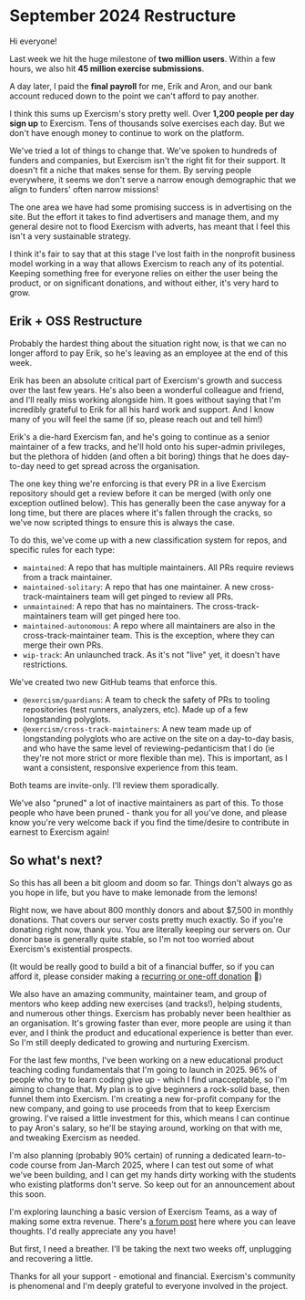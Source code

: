 # September 2024 Restructure

Hi everyone!

Last week we hit the huge milestone of **two million users**. 
Within a few hours, we also hit **45 million exercise submissions**.

A day later, I paid the **final payroll** for me, Erik and Aron, and our bank account reduced down to the point we can't afford to pay another.

I think this sums up Exercism's story pretty well.
Over **1,200 people per day sign up** to Exercism.
Tens of thousands solve exercises each day.
But we don't have enough money to continue to work on the platform.

We've tried a lot of things to change that. 
We've spoken to hundreds of funders and companies, but Exercism isn't the right fit for their support.
It doesn't fit a niche that makes sense for them.
By serving people everywhere, it seems we don't serve a narrow enough demographic that we align to funders' often narrow missions!

The one area we have had some promising success is in advertising on the site.
But the effort it takes to find advertisers and manage them, and my general desire not to flood Exercism with adverts, has meant that I feel this isn't a very sustainable strategy.

I think it's fair to say that at this stage I've lost faith in the nonprofit business model working in a way that allows Exercism to reach any of its potential.
Keeping something free for everyone relies on either the user being the product, or on significant donations, and without either, it's very hard to grow.

## Erik + OSS Restructure

Probably the hardest thing about the situation right now, is that we can no longer afford to pay Erik, so he's leaving as an employee at the end of this week.

Erik has been an absolute critical part of Exercism's growth and success over the last few years.
He's also been a wonderful colleague and friend, and I'll really miss working alongside him.
It goes without saying that I'm incredibly grateful to Erik for all his hard work and support.
And I know many of you will feel the same (if so, please reach out and tell him!)

Erik's a die-hard Exercism fan, and he's going to continue as a senior maintainer of a few tracks, and he'll hold onto his super-admin privileges, but the plethora of hidden (and often a bit boring) things that he does day-to-day need to get spread across the organisation.

The one key thing we're enforcing is that every PR in a live Exercism repository should get a review before it can be merged (with only one exception outlined below). 
This has generally been the case anyway for a long time, but there are places where it's fallen through the cracks, so we've now scripted things to ensure this is always the case.

To do this, we've come up with a new classification system for repos, and specific rules for each type:
- `maintained`: A repo that has multiple maintainers. All PRs require reviews from a track maintainer.
- `maintained-solitary`: A repo that has one maintainer. A new cross-track-maintainers team will get pinged to review all PRs.
- `unmaintained`: A repo that has no maintainers. The cross-track-maintainers team will get pinged here too.
- `maintained-autonomous`: A repo where all maintainers are also in the cross-track-maintainer team. This is the exception, where they can merge their own PRs.
- `wip-track`: An unlaunched track. As it's not "live" yet, it doesn't have restrictions.

We've created two new GitHub teams that enforce this.
- `@exercism/guardians`: A team to check the safety of PRs to tooling repositories (test runners, analyzers, etc). Made up of a few longstanding polyglots.
- `@exercism/cross-track-maintainers`: A new team made up of longstanding polyglots who are active on the site on a day-to-day basis, and who have the same level of reviewing-pedanticism that I do (ie they're not more strict or more flexible than me). This is important, as I want a consistent, responsive experience from this team.

Both teams are invite-only.
I'll review them sporadically.

We've also "pruned" a lot of inactive maintainers as part of this. 
To those people who have been pruned - thank you for all you've done, and please know you're very welcome back if you find the time/desire to contribute in earnest to Exercism again!

## So what's next?

So this has all been a bit gloom and doom so far. 
Things don't always go as you hope in life, but you have to make lemonade from the lemons!

Right now, we have about 800 monthly donors and about $7,500 in monthly donations.
That covers our server costs pretty much exactly. 
So if you're donating right now, thank you. 
You are literally keeping our servers on.
Our donor base is generally quite stable, so I'm not too worried about Exercism's existential prospects.

(It would be really good to build a bit of a financial buffer, so if you can afford it, please consider making a [recurring or one-off donation](https://exercism.org/donate) 💙)

We also have an amazing community, maintainer team, and group of mentors who keep adding new exercises (and tracks!), helping students, and numerous other things.
Exercism has probably never been healthier as an organisation.
It's growing faster than ever, more people are using it than ever, and I think the product and educational experience is better than ever.
So I'm still deeply dedicated to growing and nurturing Exercism.

For the last few months, I've been working on a new educational product teaching coding fundamentals that I'm going to launch in 2025.
96% of people who try to learn coding give up - which I find unacceptable, so I'm aiming to change that.
My plan is to give beginners a rock-solid base, then funnel them into Exercism.
I'm creating a new for-profit company for the new company, and going to use proceeds from that to keep Exercism growing.
I've raised a little investment for this, which means I can continue to pay Aron's salary, so he'll be staying around, working on that with me, and tweaking Exercism as needed.

I'm also planning (probably 90% certain) of running a dedicated learn-to-code course from Jan-March 2025, where I can test out some of what we've been building, and I can get my hands dirty working with the students who existing platforms don't serve. 
So keep out for an announcement about this soon.

I'm exploring launching a basic version of Exercism Teams, as a way of making some extra revenue. 
There's [a forum post](https://forum.exercism.org/t/exercism-teams-coming-soon/12667) here where you can leave thoughts. 
I'd really appreciate any you have!

But first, I need a breather. 
I'll be taking the next two weeks off, unplugging and recovering a little.

Thanks for all your support - emotional and financial. 
Exercism's community is phenomenal and I'm deeply grateful to everyone involved in the project.